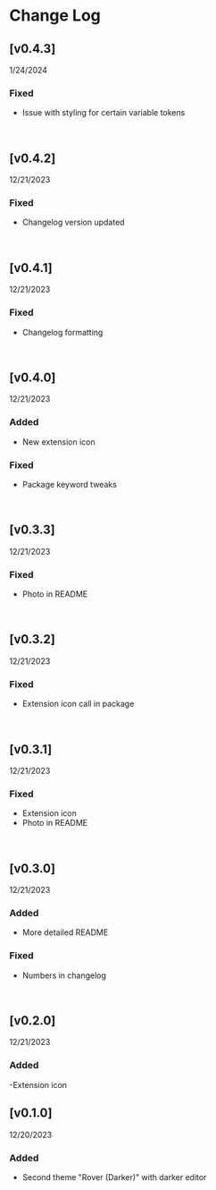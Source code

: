 # Change Log

## [v0.4.3]
1/24/2024

### Fixed
- Issue with styling for certain variable tokens
<br>


## [v0.4.2]
12/21/2023

### Fixed
- Changelog version updated
<br>


## [v0.4.1]
12/21/2023

### Fixed
- Changelog formatting
<br>


## [v0.4.0]
12/21/2023

### Added
- New extension icon

### Fixed
- Package keyword tweaks
<br>


## [v0.3.3]
12/21/2023

### Fixed
- Photo in README
<br>


## [v0.3.2]
12/21/2023

### Fixed
- Extension icon call in package
<br>


## [v0.3.1]
12/21/2023

### Fixed
- Extension icon
- Photo in README
<br>


## [v0.3.0] 
12/21/2023

### Added
- More detailed README

### Fixed
- Numbers in changelog
<br>


## [v0.2.0]
12/21/2023

### Added
-Extension icon
<br>


## [v0.1.0]
12/20/2023

### Added

- Second theme "Rover (Darker)" with darker editor
